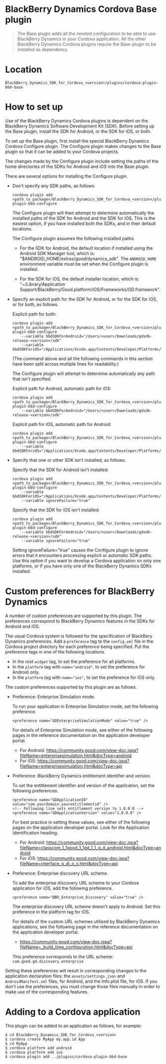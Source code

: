 BlackBerry Dynamics Cordova Base plugin
=======================================
> The Base plugin adds all the needed configuration to be able to use BlackBerry
> Dynamics in your Cordova application. All the other BlackBerry Dynamics
> Cordova plugins require the Base plugin to be installed as dependency.

Location
========
`BlackBerry_Dynamics_SDK_for_Cordova_<version>/plugins/cordova-plugin-bbd-base`

How to set up
=============
Use of the BlackBerry Dynamics Cordova plugins is dependent on the BlackBerry
Dynamics Software Development Kit (SDK). Before setting up the Base plugin,
install the SDK for Android, or the SDK for iOS, or both.

To set up the Base plugin, first install the special BlackBerry Dynamics Cordova
Configure plugin. The Configure plugin makes changes to the Base plugin so that
it can be added to your Cordova projects.

The changes made by the Configure plugin include setting the paths of the home
directories of the SDKs for Android and iOS into the Base plugin.

There are several options for installing the Configure plugin.

-   Don't specify any SDK paths, as follows:
    ```
    cordova plugin add <path_to_package>/BlackBerry_Dynamics_SDK_for_Cordova_<version>/plugins/cordova-plugin-bbd-configure
    ```

    The Configure plugin will then attempt to determine automatically the
    installed paths of the SDK for Android and the SDK for iOS. This is the
    easiest option, if you have installed both the SDKs, and in their default
    locations.

    The Configure plugin assumes the following installed paths.

    -   For the SDK for Android, the default location if installed using the
        Android SDK Manager tool, which is: "$ANDROID_HOME/extras/good/dynamics_sdk".
        The `ANDROID_HOME` environment variable must be set when the Configure
        plugin is installed.

    -   For the SDK for iOS, the default installer location, which is:
        "~/Library/Application Support/BlackBerry/Good.platform/iOS/Frameworks/GD.framework".

-   Specify an explicit path for the SDK for Android, or for the SDK for iOS, or
    for both, as follows.

    Explicit path for both:
    ```
    cordova plugin add <path_to_package>/BlackBerry_Dynamics_SDK_for_Cordova_<version>/plugins/cordova-plugin-bbd-configure
        --variable bbdSDKForAndroid="/Users/<user>/Downloads/gdsdk-release-<version>/sdk"
        --variable bbdSDKForiOS="/Applications/Xcode.app/Contents/Developer/Platforms/iPhoneOS.platform/Developer/SDKs/iPhoneOS.sdk/System/Library/Frameworks/GD.framework"
    ```
    (The command above and all the following commands in this section have been
    split across multiple lines for readability.)

    The Configure plugin will attempt to determine automatically any path that
    isn't specified.

    Explicit path for Android, automatic path for iOS:
    ```
    cordova plugin add <path_to_package>/BlackBerry_Dynamics_SDK_for_Cordova_<version>/plugins/cordova-plugin-bbd-configure
        --variable bbdSDKForAndroid="/Users/<user>/Downloads/gdsdk-release-<version>/sdk"
    ```

    Explicit path for iOS, automatic path for Android:
    ```
    cordova plugin add <path_to_package>/BlackBerry_Dynamics_SDK_for_Cordova_<version>/plugins/cordova-plugin-bbd-configure
        --variable bbdSDKForiOS="/Applications/Xcode.app/Contents/Developer/Platforms/iPhoneOS.platform/Developer/SDKs/iPhoneOS.sdk/System/Library/Frameworks/GD.framework"
    ```

-   Specify that one or other SDK isn't installed, as follows.

    Specify that the SDK for Android isn't installed:
    ```
    cordova plugin add <path_to_package>/BlackBerry_Dynamics_SDK_for_Cordova_<version>/plugins/cordova-plugin-bbd-configure
        --variable bbdSDKForiOS="/Applications/Xcode.app/Contents/Developer/Platforms/iPhoneOS.platform/Developer/SDKs/iPhoneOS.sdk/System/Library/Frameworks/GD.framework"
        --variable ignoreFailure="true"
    ```

    Specify that the SDK for iOS isn't installed:
    ```
    cordova plugin add <path_to_package>/BlackBerry_Dynamics_SDK_for_Cordova_<version>/plugins/cordova-plugin-bbd-configure
        --variable bbdSDKForAndroid="/Users/<user>/Downloads/gdsdk-release-<version>/sdk"
        --variable ignoreFailure="true"
    ```

    Setting ignoreFailure="true" causes the Configure plugin to ignore errors
    that it encounters processing explicit or automatic SDK paths. Use this
    option if you want to develop a Cordova application on only one platforms,
    or if you have only one of the BlackBerry Dynamics SDKs installed.

Custom preferences for BlackBerry Dynamics
==========================================
A number of custom preferences are supported by this plugin. The preferences
correspond to BlackBerry Dynamics features in the SDKs for Android and iOS.

The usual Cordova system is followed for the specification of BlackBery Dynamics
preferences. Add a `preference` tag to the `config.xml` file in the Cordova
project directory for each preference being specified. Put the preference tags
in one of the following locations.

-   In the root `widget` tag, to set the preference for all platforms.
-   In the `platform` tag with `name="android"`, to set the preference for
    Android only.
-   In the `platform` tag with `name="ios"`, to set the preference for iOS only.

The custom preferences supported by this plugin are as follows.

-   Preference: Enterprise Simulation mode.

    To run your application in Enterprise Simulation mode, set the following
    preference.
    ```
    <preference name="GDEnterpriseSimulationMode" value="true" />
    ```

    For details of Enterprise Simulation mode, see either of the following pages
    in the reference documentation on the application developer portal.

    -   For Android: https://community.good.com/view-doc.jspa?fileName=enterprisesimulation.html&docType=android
    -   For iOS: https://community.good.com/view-doc.jspa?fileName=enterprisesimulation.html&docType=api

-   Preference: BlackBerry Dynamics entitlement identifier and version.

    To set the entitlement identifier and version of the application, set the
    following preferences.
    ```
    <preference name="GDApplicationID" value="com.yourdomain.yourentitlementid" />
    <!-- Following line sets entitlement version to 1.0.0.0 -->
    <preference name="GDApplicationVersion" value="1.0.0.0" />
    ```

    For best practice in setting these values, see either of the following pages
    on the application developer portal. Look for the Application Identification
    heading.

    -   For Android: https://community.good.com/view-doc.jspa?fileName=classcom_1_1good_1_1gd_1_1_g_d_android.html&docType=android
    -   For iOS: https://community.good.com/view-doc.jspa?fileName=interface_g_di_o_s.html&docType=api

-   Preference: Enterprise discovery URL scheme.

    To add the enterprise discovery URL scheme to your Cordova application for
    iOS, add the following preference.
    ```
    <preference name="BBD_Enterprise_Discovery" value="true" />
    ```

    The enterprise discovery URL scheme doesn't apply to Android. Set this
    preference in the platform tag for iOS.

    For details of the custom URL schemes utilised by BlackBerry Dynamics
    applications, see the following page in the reference documentation on the
    application developer portal.

    -   https://community.good.com/view-doc.jspa?fileName=_build_time_configuration.html&docType=api

    This preference corresponds to the URL scheme:
    `com.good.gd.discovery.enterprise`

Setting these preferences will result in corresponding changes to the
application declaration files: the `assets/settings.json` and
`AndroidManifest.xml` files, for Android, and the Info.plist file, for iOS. If
you don't use the preferences, you must change those files manually in order to
make use of the corresponding features.

Adding to a Cordova application
===============================
This plugin can be added to an application as follows, for example:
```
$ cd BlackBerry_Dynamics_SDK_for_Cordova_<version>
$ cordova create MyApp my.app.id App
$ cd MyApp
$ cordova platform add android
$ cordova platform add ios
$ cordova plugin add ../plugins/cordova-plugin-bbd-base
```
